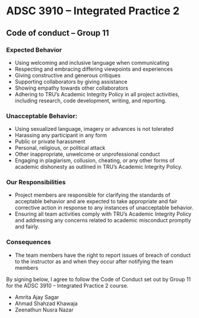 # ADSC 3910 – Integrated Practice 2
## Code of conduct – Group 11

### Expected Behavior
*	Using welcoming and inclusive language when communicating
*	Respecting and embracing differing viewpoints and experiences
*	Giving constructive and generous critiques
*	Supporting collaborators by giving assistance
*	Showing empathy towards other collaborators
*	Adhering to TRU’s Academic Integrity Policy in all project activities, including research, code development, writing, and reporting.
### Unacceptable Behavior:
*	Using sexualized language, imagery or advances is not tolerated
*	Harassing any participant in any form
*	Public or private harassment
*	Personal, religious, or political attack
*	Other inappropriate, unwelcome or unprofessional conduct
*	Engaging in plagiarism, collusion, cheating, or any other forms of academic dishonesty as outlined in TRU’s Academic Integrity Policy.
### Our Responsibilities
*	Project members are responsible for clarifying the standards of acceptable behavior and are expected to take appropriate and fair corrective action in response to any instances of unacceptable behavior.
*	Ensuring all team activities comply with TRU’s Academic Integrity Policy and addressing any concerns related to academic misconduct promptly and fairly.
### Consequences
*	The team members have the right to report issues of breach of conduct to the instructor as and when they occur after notifying the team members

By signing below, I agree to follow the Code of Conduct set out by Group 11 for the ADSC 3910 – Integrated Practice 2 course.
*	Amrita Ajay Sagar  
*	Ahmad Shahzad Khawaja 
*	Zeenathun Nusra Nazar 


